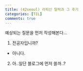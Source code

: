 ```yaml
---
title: (42seoul) 라피신 탈락과 그 후기
categories: [TIL]
comments: true
---
```


예상되는 질문을 먼저 작성해본다...
1. 전공자입니까?
- 아니다.
2. 아..일단 블로그에 먼저 쓸까..?